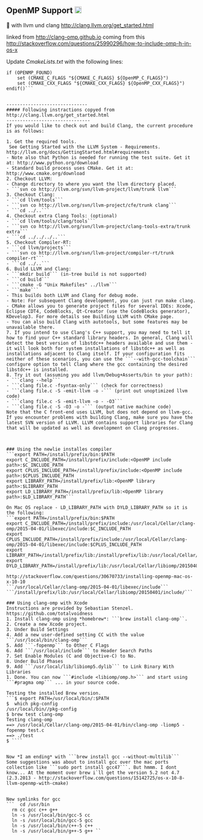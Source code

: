 ## OpenMP Support <img src="https://s.tylingsoft.com/emoji-icons/rocket.png" width="18"/>
:rocket:
with llvm und clang
http://clang.llvm.org/get_started.html

linked from http://clang-omp.github.io
coming from this http://stackoverflow.com/questions/25990296/how-to-include-omp-h-in-os-x

Update *CmakeLists.txt* with the following lines:
```find_package(OpenMP)
if (OPENMP_FOUND)
    set (CMAKE_C_FLAGS "${CMAKE_C_FLAGS} ${OpenMP_C_FLAGS}")
    set (CMAKE_CXX_FLAGS "${CMAKE_CXX_FLAGS} ${OpenMP_CXX_FLAGS}")
endif()```


------------------------------
##### Following instractions copyed from http://clang.llvm.org/get_started.html
-------------------------------
If you would like to check out and build Clang, the current procedure is as follows:

1. Get the required tools.
 See Getting Started with the LLVM System - Requirements. http://llvm.org/docs/GettingStarted.html#requirements
- Note also that Python is needed for running the test suite. Get it at: http://www.python.org/download
- Standard build process uses CMake. Get it at: http://www.cmake.org/download
2. Checkout LLVM:
- Change directory to where you want the llvm directory placed.
- ```svn co http://llvm.org/svn/llvm-project/llvm/trunk llvm```
3. Checkout Clang:
- ```cd llvm/tools```
- ```svn co http://llvm.org/svn/llvm-project/cfe/trunk clang```
- ```cd ../..```
4. Checkout extra Clang Tools: (optional)
- ```cd llvm/tools/clang/tools```
- ```svn co http://llvm.org/svn/llvm-project/clang-tools-extra/trunk extra```
- ```cd ../../../..```
5. Checkout Compiler-RT:
- ```cd llvm/projects```
- ```svn co http://llvm.org/svn/llvm-project/compiler-rt/trunk compiler-rt```
- ```cd ../..```
6. Build LLVM and Clang:
- ```mkdir build``` (in-tree build is not supported)
- ```cd build```
- ```cmake -G "Unix Makefiles" ../llvm```
- ```make```
- This builds both LLVM and Clang for debug mode.
- Note: For subsequent Clang development, you can just run make clang.
- CMake allows you to generate project files for several IDEs: Xcode, Eclipse CDT4, CodeBlocks, Qt-Creator (use the CodeBlocks generator), KDevelop3. For more details see Building LLVM with CMake page.
- You can also build Clang with autotools, but some features may be unavailable there.
7. If you intend to use Clang's C++ support, you may need to tell it how to find your C++ standard library headers. In general, Clang will detect the best version of libstdc++ headers available and use them - it will look both for system installations of libstdc++ as well as installations adjacent to Clang itself. If your configuration fits neither of these scenarios, you can use the ```--with-gcc-toolchain``` configure option to tell Clang where the gcc containing the desired libstdc++ is installed.
8. Try it out (assuming you add llvm/Debug+Asserts/bin to your path):
- ```clang --help```
- ```clang file.c -fsyntax-only``` (check for correctness)
- ```clang file.c -S -emit-llvm -o -``` (print out unoptimized llvm code)
- ```clang file.c -S -emit-llvm -o - -O3```
- ```clang file.c -S -O3 -o -``` (output native machine code)
Note that the C front-end uses LLVM, but does not depend on llvm-gcc. If you encounter problems with building Clang, make sure you have the latest SVN version of LLVM. LLVM contains support libraries for Clang that will be updated as well as development on Clang progresses.



### Using the newlie installes compiler
```export PATH=/install/prefix/bin:$PATH
export C_INCLUDE_PATH=/install/prefix/include:<OpenMP include path>:$C_INCLUDE_PATH
export CPLUS_INCLUDE_PATH=/install/prefix/include:<OpenMP include path>:$CPLUS_INCLUDE_PATH
export LIBRARY_PATH=/install/prefix/lib:<OpenMP library path>:$LIBRARY_PATH
export LD_LIBRARY_PATH=/install/prefix/lib:<OpenMP library path>:$LD_LIBRARY_PATH```

On Mac OS replace - LD_LIBRARY_PATH with DYLD_LIBRARY_PATH so it is the following: 
```export PATH=/install/prefix/bin:$PATH
export C_INCLUDE_PATH=/install/prefix/include:/usr/local/Cellar/clang-omp/2015-04-01/libexec/include:$C_INCLUDE_PATH
export CPLUS_INCLUDE_PATH=/install/prefix/include:/usr/local/Cellar/clang-omp/2015-04-01/libexec/include:$CPLUS_INCLUDE_PATH
export LIBRARY_PATH=/install/prefix/lib:/install/prefix/lib:/usr/local/Cellar/libiomp/20150401/include/:$LIBRARY_PATH
export DYLD_LIBRARY_PATH=/install/prefix/lib:/usr/local/Cellar/libiomp/20150401/include/libiomp/:$DYLD_LIBRARY_PATH```

http://stackoverflow.com/questions/30670733/installing-openmp-mac-os-x-10-10
```/usr/local/Cellar/clang-omp/2015-04-01/libexec/include```
```/install/prefix/lib:/usr/local/Cellar/libiomp/20150401/include/```

### Using clang-omp with Xcode
Instructions are provided by Sebastian Stenzel. https://github.com/totalvoidness
1. Install clang-omp using *homebrew*: ```brew install clang-omp``.
2. Create a new Xcode project.
3. Under Build Settings
4. Add a new user-defined setting CC with the value ```/usr/local/bin/clang-omp```
5. Add ```-fopenmp``` to Other C Flags
6. Add ```/usr/local/include``` to Header Search Paths
7. Set Enable Modules (C and Objective-C) to No.
8. Under Build Phases
9. Add ```/usr/local/lib/libiomp5.dylib``` to Link Binary With Libraries
1. Done. You can now ```#include <libiomp/omp.h>``` and start using ```#pragma omp``` ... in your source code.

Testing the installed Brew version.
```$ export PATH=/usr/local/bin/:$PATH
$  which pkg-config
/usr/local/bin//pkg-config
$ brew test clang-omp
Testing clang-omp
==> /usr/local/Cellar/clang-omp/2015-04-01/bin/clang-omp -liomp5 -fopenmp test.c
==> ./test
$ ````


Now *I am ending* with ```brew install gcc --without-multilib```
Some suggestions was about to install gcc over the mac ports collection like ```sudo port install gcc47```. But hmmm. I dont know... At the moment over brew i`ll get the version 5.2 not 4.7 (2.3.2013 - http://stackoverflow.com/questions/15142725/os-x-10-8-llvm-openmp-with-cmake)


New symlinks for gcc
```  cd /usr/bin
  rm cc gcc c++ g++
  ln -s /usr/local/bin/gcc-5 cc
  ln -s /usr/local/bin/gcc-5 gcc
  ln -s /usr/local/bin/c++-5 c++
  ln -s /usr/local/bin/g++-5 g++ ``